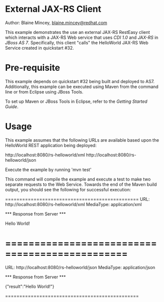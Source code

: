 External JAX-RS Client
======================

Author: Blaine Mincey, blaine.mincey@redhat.com

This example demonstrates the use an external JAX-RS RestEasy client
which interacts with a JAX-RS Web service that uses *CDI 1.0* and *JAX-RS* 
in *JBoss AS 7*.  Specifically, this client "calls" the HelloWorld JAX-RS
Web Service created in quickstart #32.

Pre-requisite
=============

This example depends on quickstart #32 being built and deployed to AS7.
Additionally, this example can be executed using Maven from the command line 
or from Eclipse using JBoss Tools.

To set up Maven or JBoss Tools in Eclipse, refer to the _Getting Started Guide_.

Usage
=====
This example assumes that the following URLs are available based upon the 
HelloWorld REST application being deployed:

http://localhost:8080/rs-helloworld/xml
http://localhost:8080/rs-helloworld/json

Execute the example by running 'mvn test'

This command will compile the example and execute a test to make two separate
requests to the Web Service.  Towards the end of the Maven build output, you 
should see the following for successful execution:

===============================================
URL: http://localhost:8080/rs-helloworld/xml
MediaType: application/xml

*** Response from Server ***

<xml><result>Hello World!</result></xml>

===============================================
===============================================
URL: http://localhost:8080/rs-helloworld/json
MediaType: application/json

*** Response from Server ***

{"result":"Hello World!"}

===============================================
